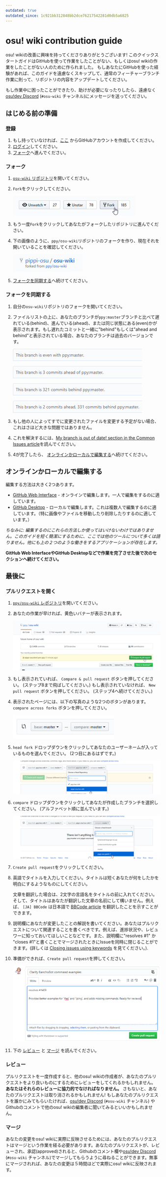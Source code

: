 ```yaml
---
outdated: true
outdated_since: 1c921bb312848bb2dce76217542281d0db5a6825
---
```


# osu! wiki contribution guide

osu! wikiの改善に興味を持ってくださりありがとうございます! このクイックスタートガイドはGitHubを使って作業をしたことがない、もしくはosu! wikiの作業をしたことがない人のために作られました。 もしあなたにGitHubを使った経験があれば、このガイドを遠慮なくスキップして、通常のフィーチャーブランチ作業に則って、リポジトリの内容をアップデートしてください。

もし作業中に困ったことができたり、助けが必要になったりしたら、遠慮なく[osu!dev Discord](https://discord.gg/ppy) (`#osu-wiki` チャンネル)にメッセージを送ってください。

## はじめる前の準備

### 登録

1. もし持っていなければ、[ここ](https://github.com/join) からGitHubアカウントを作成してください。
2. [ログイン](https://github.com/login)してください。
3. [フォーク](#フォーク)へ進んでください。

### フォーク

1. [`osu-wiki` リポジトリ](https://github.com/ppy/osu-wiki)を開いてください。

2. `Fork`をクリックしてください。

   ![](img/fork.jpg)

3. もう一度`Fork`をクリックしてあなたがフォークしたリポジトリに進んでください。

4. 下の画像のように、`ppy/osu-wiki`リポジトリのフォークを作り、現在それを開いていることを確認してください。

   ![](img/forked.jpg)

5. [フォークを同期する](#フォークを同期する)へ続けてください。

### フォークを同期する

1. 自分の`osu-wiki`リポジトリのフォークを開いてください。

2. ファイルリストの上に、あなたのブランチが`ppy:master`ブランチと比べて遅れている(behind)、進んでいる(ahead)、または同じ状態にある(even)かが表示されます。もし遅れたコミットと一緒に"behind"もしくは"ahead and behind"と表示されている場合、あなたのブランチは過去のバージョンです。

   ![](img/fork-even.jpg "OK \(No commits and not outdated\)")

   ![](img/fork-ahead.jpg "OK \(These are your commits\)")

   ![](img/fork-behind.jpg "Potentially bad \(Your branch is outdated\)")

   ![](img/fork-ahead-behind.jpg "Potentially bad \(Your branch is outdated with your commits\)")

3. もし他の人によってすでに変更されたファイルを変更する予定がない場合、これはさほど大きな問題ではありません。

4. これを解決するには、[My branch is out of date! section in the Common Issues article](/wiki/osu!_wiki/Contribution_guide/Best_practices#syncing-the-fork)を読んでください。

5. 4が完了したら、 [オンラインかローカルで編集する](#オンラインかローカルで編集する)へ続けてください。

## オンラインかローカルで編集する

編集する方法は大きく2つあります。

- [GitHub Web Interface](/wiki/osu!_wiki/Contribution_guide/GitHub_Web_Interface) - オンラインで編集します。一人で編集をするのに適しています。
- [GitHub Desktop](/wiki/osu!_wiki/Contribution_guide/GitHub_Desktop) - ローカルで編集します。これは複数人で編集するのに適しています。（特に画像やファイルを移動したり削除したりするのに適しています。）

*ちなみに: 編集するのにこれらの方法しか使ってはいけないわけではありません。このガイドを短く簡潔にするために、ここでは他のツールについて多くは語りません。他にも上の２つのような働きをするアプリケーションが存在します。*

**GitHub Web InterfaceやGitHub Desktopなどで作業を完了させた後で次のセクションへ続けてください。**

## 最後に

### プルリクエストを開く

1. [`ppy/osu-wiki` レポジトリ](https://github.com/ppy/osu-wiki)を開いてください。

2. あなたの作業が早ければ、黄色いバナーが表示されます。

   ![](img/github-recent.jpg)

3. もし表示されていれば、 `Compare & pull request` ボタンを押してください。 (ステップ8まで飛ばしてください。) もし表示されていなければ、 `New pull request` ボタンを押してください。 (ステップ4へ続けてください。)

4. 表示されたページには、以下の写真のような2つのボタンがあります。 `compare across forks` ボタンを押してください。

   ![](img/compare-across-forks-no.jpg "No good.")

5. `head fork` ドロップダウンをクリックしてあなたのユーザーネームが入っているものを選んでください。 (2つ目にあるはずです。)

   ![](img/head-fork.jpg)

6. `compare` ドロップダウンをクリックしてあなたが作成したブランチを選択してください。 (アルファベット順に並んでいます。)

   ![](img/compare-branch.jpg)

7. `Create pull request`をクリックしてください。

8. 英語でタイトルを入力してください。タイトルは短くあなたが何をしたかを明白にするようなものにしてください。

   文章を翻訳した場合は、2文字の言語名をタイトルの前に入れてください。そして、タイトルはあなたが翻訳した文章の名前にして構いません。例えば、 `[JA] BBCode` は日本語で [BBCode article](/wiki/BBCode) を翻訳したことを示すことができます。

9. 説明欄にあなたが変更したことの解説を書いてください。あなたはプルリクエストについて関連することを書くべきです。例えば、進捗状況や、レビュワーに知っておいてほしいことなどです。また、説明欄に"resolves #1" か "closes #1"と書くことでマージされたときにIssueを同時に閉じることができます。(詳しくは [Closing issues using keywords](https://help.github.com/articles/closing-issues-using-keywords/) を見てください。).

10. 準備ができれば、`Create pull request`を押してください。

    ![](img/new-pull-request.png)

11. 下の [レビュー](#レビュー) と [マージ](#マージ) を読んでください。

### レビュー

プルリクエストを一度作成すると、他のosu! wikiの作成者が、あなたのプルリクエストをより良いものにするためにレビューをしてくれるかもしれません。 **あなたはそれらのレビューに協力的でなければなりません。** さもないと、あなたのプルリクエストは取り消されるかもしれません! もしあなたのプルリクエストを誰かにみてもらいたければ、[osu!dev Discord](https://discord.gg/ppy) (`#osu-wiki` チャンネル) やGithubのコメントで他のosu! wikiの編集者に聞いてみるといいかもしれません。

### マージ

あなたの変更をosu! wikiに実際に反映させるためには、あなたのプルリクエストはマージという作業を経る必要があります。あなたのプルリクエストが、レビューされ、承認(approved)されると、Githubのコメント欄や[osu!dev Discord](https://discord.gg/ppy) (`#osu-wiki` チャンネル)でマージしてもらうように尋ねることができます。無事にマージされれば、あなたの変更は５時間ほどで実際にosu! wikiに反映されます。
